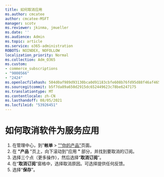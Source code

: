 ```yaml
---
title: 如何取消应用
ms.author: cmcatee
author: cmcatee-MSFT
manager: scotv
ms.reviewer: jkinma, jmueller
ms.date: ''
ms.audience: Admin
ms.topic: article
ms.service: o365-administration
ROBOTS: NOINDEX, NOFOLLOW
localization_priority: Normal
ms.collection: Adm_O365
ms.custom:
- commerce_subscriptions
- "9000566"
- "2424"
ms.openlocfilehash: 504d0af989d93130bca0d91183cbfe608b76fd95d88f46af465e87cff1f052df
ms.sourcegitcommit: b5f7da89a650d2915dc652449623c78be6247175
ms.translationtype: MT
ms.contentlocale: zh-CN
ms.lasthandoff: 08/05/2021
ms.locfileid: "53926451"
---
```

# <a name="how-to-cancel-software-as-a-service-apps"></a>如何取消软件为服务应用

1. 在管理中心，到"**帐单**  >  [""你的产品"](https://go.microsoft.com/fwlink/p/?linkid=842054)页面。
2. 在 **"产品** "页上，向下滚动到"应用 **"** 部分，并找到要取消的订阅。 
3. 选择三个点（更多操作），然后选择“**取消订阅**”。
4. 在“**取消订阅**”窗格中，选择取消原因。可选择提供任何反馈。
5. 选择“**保存**”。